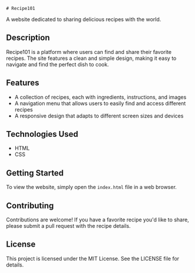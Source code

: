     # Recipe101

A website dedicated to sharing delicious recipes with the world.

## Description

Recipe101 is a platform where users can find and share their favorite recipes. The site features a clean and simple design, making it easy to navigate and find the perfect dish to cook.

## Features

* A collection of recipes, each with ingredients, instructions, and images
* A navigation menu that allows users to easily find and access different recipes
* A responsive design that adapts to different screen sizes and devices

## Technologies Used

* HTML
* CSS

## Getting Started

To view the website, simply open the `index.html` file in a web browser.

## Contributing

Contributions are welcome! If you have a favorite recipe you'd like to share, please submit a pull request with the recipe details.

## License

This project is licensed under the MIT License. See the LICENSE file for details.